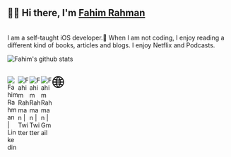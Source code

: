 <!--
**fahimrahmanbooom/fahimrahmanbooom** is a ✨ _special_ ✨ repository because its `README.md` (this file) appears on your GitHub profile.

Here are some ideas to get you started:

- 🔭 I’m currently working on ...
- 🌱 I’m currently learning ...
- 👯 I’m looking to collaborate on ...
- 🤔 I’m looking for help with ...
- 💬 Ask me about ...
- 📫 How to reach me: ...
- 😄 Pronouns: ...
- ⚡ Fun fact: ...
-->

## 👋🏻 Hi there, I'm [Fahim Rahman](http://fahimrahman.xyz)
<br>
I am a self-taught iOS developer.📱 When I am not coding, I enjoy reading a different kind of books, articles and blogs. I enjoy Netflix and Podcasts.

![Fahim's github stats](https://github-readme-stats.vercel.app/api?username=fahimrahmanbooom&show_icons=true)

<br>
  <a href="https://linkedin.com/in/fahim-rahman-8943a7179/">
    <img align="left" alt="Fahim Rahman | Linkedin" width="24px" src="https://github.com/TheDudeThatCode/TheDudeThatCode/blob/master/Assets/Linkedin.svg" />
  </a>
  <a href="https://twitter.com/fahimrahman0000">
    <img align="left" alt="Fahim Rahman | Twitter" width="26px" src="https://github.com/TheDudeThatCode/TheDudeThatCode/blob/master/Assets/Twitter.svg" />
  </a>
  <a href="https://bn.quora.com/profile/Fahim-Rahman-6">
    <img align="left" alt="Fahim Rahman | Twitter" width="26px" src="https://github.com/fahimrahmanbooom/fahimrahmanbooom.github.io/blob/master/images/portfolio/quora.svg" />
  </a>
  <a href="mailto:fahimrahmanbooom@gmail.com">
    <img align="left" alt="Fahim Rahman | Gmail" width="26px" src="https://github.com/TheDudeThatCode/TheDudeThatCode/blob/master/Assets/Gmail.svg" />
  </a>
<a href="https://fahimrahmanbooom.github.io"><img src="https://github.com/deut-erium/deut-erium/blob/master/assets/site.svg" width="26px" alt="site"></a>
<br><br><br><br>
